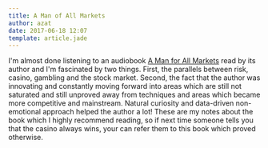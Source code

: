 ```yaml
---
title: A Man of All Markets
author: azat
date: 2017-06-18 12:07
template: article.jade
---
```


I'm almost done listening to an audiobook  [A Man for All Markets](http://amzn.to/2rtrSir) read by its author and I'm fascinated by two things. First, the parallels between risk, casino, gambling and the stock market. Second, the fact that the author was innovating and constantly moving forward into areas which are still not saturated and still unproved away from techniques and areas which became more competitive and mainstream. Natural curiosity and data-driven non-emotional approach helped the author a lot! These are my notes about the book which I highly recommend reading, so if next time someone tells you that the casino always wins, your can refer them to this book which proved otherwise.